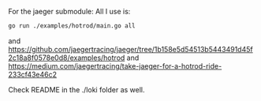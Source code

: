 For the jaeger submodule:
All I use is:
```bash
go run ./examples/hotrod/main.go all
```

and https://github.com/jaegertracing/jaeger/tree/1b158e5d54513b5443491d45f2c18a8f0578e0d8/examples/hotrod
and https://medium.com/jaegertracing/take-jaeger-for-a-hotrod-ride-233cf43e46c2

Check README in the ./loki folder as well.

